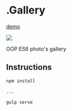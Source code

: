 # .Gallery 

[demo](http://gallery-gal.surge.sh/)



![](./img/gallery.png)  

OOP ES6 photo's gallery

## Instructions

```bash
npm install

...

gulp serve
```
